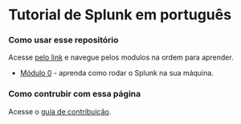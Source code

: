 # Tutorial de Splunk em português

### Como usar esse repositório
Acesse [pelo link](https://SplunkGlobalDevs.github.io/Splunkorial-pt/) e navegue pelos modulos na ordem para aprender.

- [Módulo 0](./modulos/0/01-instalando-docker) - aprenda como rodar o Splunk na sua máquina.

### Como contrubir com essa página
Acesse o [guia de contribuição](./CONTRIBUTING).